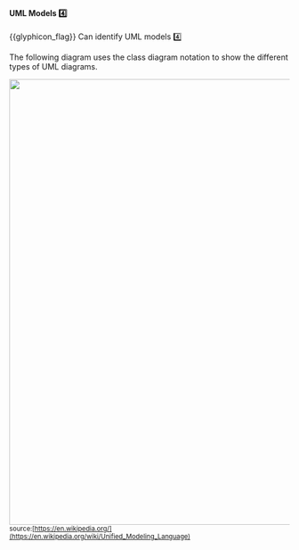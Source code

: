 <div id="title">

#### UML Models :four:

</div>

<span id="prereqs"></span>

<span id="outcomes">{{glyphicon_flag}} Can identify UML models :four:</span>

<div id="body">

The following diagram uses the class diagram notation to show the different types of UML diagrams.

<tip-box> 

<img src="https://upload.wikimedia.org/wikipedia/commons/e/ed/UML_diagrams_overview.svg" width="800" /><br>
<sub>source:[https://en.wikipedia.org/](https://en.wikipedia.org/wiki/Unified_Modeling_Language)</sub>
</tip-box>

</div>

<div id="extras">
</div>